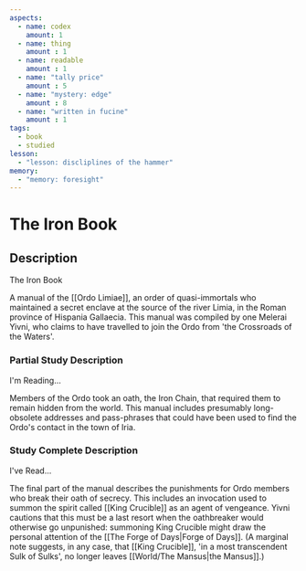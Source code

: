 ```yaml
---
aspects: 
  - name: codex
    amount: 1
  - name: thing
    amount : 1
  - name: readable
    amount : 1
  - name: "tally price"
    amount : 5
  - name: "mystery: edge"
    amount : 8
  - name: "written in fucine"
    amount : 1
tags:
  - book
  - studied
lesson:
  - "lesson: discliplines of the hammer"
memory:
  - "memory: foresight"
---
```


# The Iron Book

## Description
The Iron Book

A manual of the [[Ordo Limiae]], an order of quasi-immortals who maintained a secret enclave at the source of the river Limia, in the Roman province of Hispania Gallaecia. This manual was compiled by one Melerai Yivni, who claims to have travelled to join the Ordo from 'the Crossroads of the Waters'.
### Partial Study Description
I'm Reading...

Members of the Ordo took an oath, the Iron Chain, that required them to remain hidden from the world. This manual includes presumably long-obsolete addresses and pass-phrases that could have been used to find the Ordo's contact in the town of Iria.
### Study Complete Description
I've Read...

The final part of the manual describes the punishments for Ordo members who break their oath of secrecy. This includes an invocation used to summon the spirit called [[King Crucible]] as an agent of vengeance. Yivni cautions that this must be a last resort when the oathbreaker would otherwise go unpunished: summoning King Crucible might draw the personal attention of the [[The Forge of Days|Forge of Days]]. (A marginal note suggests, in any case, that [[King Crucible]], 'in a most transcendent Sulk of Sulks', no longer leaves [[World/The Mansus|the Mansus]].)